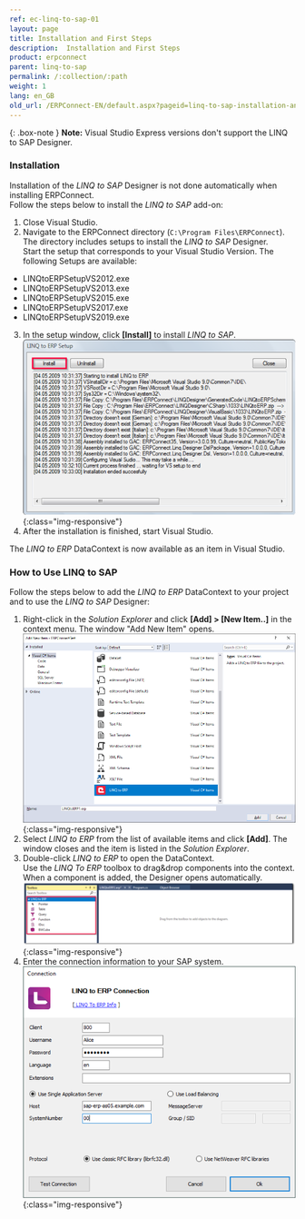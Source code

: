 ```yaml
---
ref: ec-linq-to-sap-01
layout: page
title: Installation and First Steps
description:  Installation and First Steps
product: erpconnect
parent: linq-to-sap
permalink: /:collection/:path
weight: 1
lang: en_GB
old_url: /ERPConnect-EN/default.aspx?pageid=linq-to-sap-installation-and-first-steps
---
```


{: .box-note }
**Note:** Visual Studio Express versions don't support the LINQ to SAP Designer. 

### Installation

Installation of the *LINQ to SAP* Designer is not done automatically when installing ERPConnect.<br> 
Follow the steps below to install the *LINQ to SAP* add-on:

1. Close Visual Studio.
2. Navigate to the ERPConnect directory (`C:\Program Files\ERPConnect`).
The directory includes setups to install the *LINQ to SAP* Designer. <br>
Start the setup that corresponds to your Visual Studio Version. The following Setups are available:
- LINQtoERPSetupVS2012.exe
- LINQtoERPSetupVS2013.exe
- LINQtoERPSetupVS2015.exe
- LINQtoERPSetupVS2017.exe
- LINQtoERPSetupVS2019.exe<br>
3. In the setup window, click **[Install]** to install *LINQ to SAP*.
![LINQToERP-First-Steps-002](/img/content/LINQToERP-First-Steps-002.png){:class="img-responsive"}
4. After the installation is finished, start Visual Studio.

The *LINQ to ERP* DataContext is now available as an item in Visual Studio.

### How to Use LINQ to SAP

Follow the steps below to add the *LINQ to ERP* DataContext to your project and to use the *LINQ to SAP* Designer:

1. Right-click in the *Solution Explorer* and click **[Add] > [New Item..]** in the context menu.
The window "Add New Item" opens. <br>
![LINQToERP-First-Steps-004](/img/content/LINQToERP-First-Steps-004.png){:class="img-responsive"}
2. Select *LINQ to ERP* from the list of available items and click **[Add]**. The window closes and the item is listed in the *Solution Explorer*.
3. Double-click *LINQ to ERP* to open the DataContext. <br>
Use the *LINQ To ERP* toolbox to drag&drop components into the context. 
When a component is added, the Designer opens automatically. <br>
![LINQToERP-First-Steps-003](/img/content/LINQToERP-First-Steps-003.png){:class="img-responsive"}
4. Enter the connection information to your SAP system. <br>
![LINQToERP-First-Steps-005](/img/content/LINQToERP-First-Steps-005.png){:class="img-responsive"}